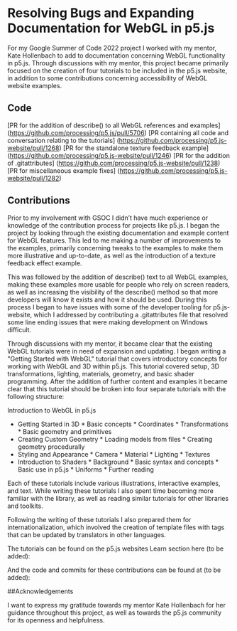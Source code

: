 # Resolving Bugs and Expanding Documentation for WebGL in p5.js

For my Google Summer of Code 2022 project I worked with my mentor, Kate Hollenbach to add to documentation concerning WebGL functionality in p5.js. Through discussions with my mentor, this project became primarily focused on the creation of four tutorials to be included in the p5.js website, in addition to some contributions concerning accessibility of WebGL website examples.

## Code

[PR for the addition of describe() to all WebGL references and examples] (https://github.com/processing/p5.js/pull/5706)
[PR containing all code and conversation relating to the tutorials] (https://github.com/processing/p5.js-website/pull/1268)
[PR for the standalone texture feedback example] (https://github.com/processing/p5.js-website/pull/1246)
[PR for the addition of .gitattributes] (https://github.com/processing/p5.js-website/pull/1238)
[PR for miscellaneous example fixes] (https://github.com/processing/p5.js-website/pull/1282)

## Contributions

Prior to my involvement with GSOC I didn’t have much experience or knowledge of the contribution process for projects like p5.js. I began the project by looking through the existing documentation and example content for WebGL features. This led to me making a number of improvements to the examples, primarily concerning tweaks to the examples to make them more illustrative and up-to-date, as well as the introduction of a texture feedback effect example. 

This was followed by the addition of describe() text to all WebGL examples, making these examples more usable for people who rely on screen readers, as well as increasing the visibility of the describe() method so that more developers will know it exists and how it should be used. During this process I began to have issues with some of the developer tooling for p5.js-website, which I addressed by contributing a .gitattributes file that resolved some line ending issues that were making development on Windows difficult. 

Through discussions with my mentor, it became clear that the existing WebGL tutorials were in need of expansion and updating. I began writing a "Getting Started with WebGL" tutorial that covers introductory concepts for working with WebGL and 3D within p5.js. This tutorial covered setup, 3D transformations, lighting, materials, geometry, and basic shader programming. After the addition of further content and examples it became clear that this tutorial should be broken into four separate tutorials with the following structure: 

Introduction to WebGL in p5.js
* Getting Started in 3D 
        * Basic concepts
        * Coordinates
        * Transformations
        * Basic geometry and primitives 
* Creating Custom Geometry 
        * Loading models from files
        * Creating geometry procedurally 
* Styling and Appearance 
        * Camera
        * Material
        * Lighting 
        * Textures
* Introduction to Shaders
        * Background
        * Basic syntax and concepts 
        * Basic use in p5.js
        * Uniforms
        * Further reading

Each of these tutorials include various illustrations, interactive examples, and text. While writing these tutorials I also spent time becoming more familiar with the library, as well as reading similar tutorials for other libraries and toolkits. 

Following the writing of these tutorials I also prepared them for internationalization, which involved the creation of template files with tags that can be updated by translators in other languages. 

The tutorials can be found on the p5.js websites Learn section here (to be added):

And the code and commits for these contributions can be found at (to be added):

##Acknowledgements 

I want to express my gratitude towards my mentor Kate Hollenbach for her guidance throughout this project, as well as towards the p5.js community for its openness and helpfulness. 
